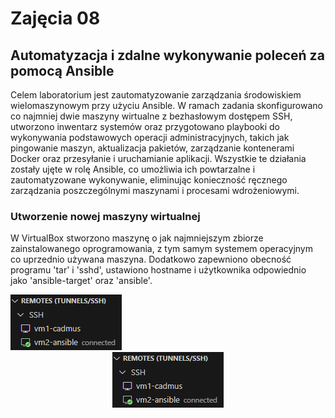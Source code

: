 # Zajęcia 08
## Automatyzacja i zdalne wykonywanie poleceń za pomocą Ansible

Celem laboratorium jest zautomatyzowanie zarządzania środowiskiem wielomaszynowym przy użyciu Ansible. W ramach zadania skonfigurowano co najmniej dwie maszyny wirtualne z bezhasłowym dostępem SSH, utworzono inwentarz systemów oraz przygotowano playbooki do wykonywania podstawowych operacji administracyjnych, takich jak pingowanie maszyn, aktualizacja pakietów, zarządzanie kontenerami Docker oraz przesyłanie i uruchamianie aplikacji. Wszystkie te działania zostały ujęte w rolę Ansible, co umożliwia ich powtarzalne i zautomatyzowane wykonywanie, eliminując konieczność ręcznego zarządzania poszczególnymi maszynami i procesami wdrożeniowymi.

### Utworzenie nowej maszyny wirtualnej
W VirtualBox stworzono maszynę o jak najmniejszym zbiorze zainstalowanego oprogramowania, z tym samym systemem operacyjnym co uprzednio używana maszyna. Dodatkowo zapewniono obecność programu 'tar' i 'sshd', ustawiono hostname i użytkownika odpowiednio jako 'ansible-target' oraz 'ansible'.

  ![Opis obrazka](lab8/1.png)
<img src="lab8/1.png" style="display: block; margin: 0 auto;" alt="Alt text">
